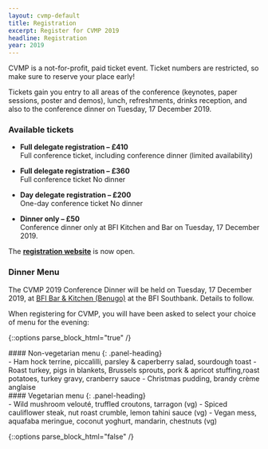 ```yaml
---
layout: cvmp-default
title: Registration
excerpt: Register for CVMP 2019
headline: Registration
year: 2019
---
```


CVMP is a not-for-profit, paid ticket event.
Ticket numbers are restricted, so make sure to reserve your place early!

Tickets gain you entry to all areas of the conference (keynotes, paper sessions, poster and demos), lunch, refreshments, drinks reception, and also to the conference dinner on Tuesday, 17 December 2019.

<!-- **Please note:** The CVMP 2018 Conference Dinner is included only for registrations _before 3 December 2018_. No further dinner tickets will be available after 3 December 2018 17:00. -->

<!-- <span class="label label-info">**Please note:**</span> -->
<!-- **Tickets for CVMP 2018 have now sold out.** -->
<!-- There are no further dinner tickets available. -->



<!-- Please note that registration for the meal is full. It is now no longer possible to change/ edit your menu choices. Please contact the restaurant direct on the evening with any issues. -->

### Available tickets 

 - **Full delegate registration – £410**  
Full conference ticket, including conference dinner (limited availability)

- **Full delegate registration – £360**  
Full conference ticket
<span class="label label-info">No dinner</span>

- **Day delegate registration – £200**  
One-day conference ticket
<span class="label label-info">No dinner</span>

- **Dinner only – £50**  
Conference dinner only at BFI Kitchen and Bar on Tuesday, 17 December 2019.

The **[registration website](https://store.york.ac.uk/product-catalogue/computer-science/cvmp-2019)** is now open. 


### Dinner Menu
The CVMP 2019 Conference Dinner will be held on Tuesday, 17 December 2019, at [BFI Bar & Kitchen (Benugo)](https://www.benugo.com/restaurants/bfi-bar-kitchen) at the BFI Southbank. Details to follow.

When registering for CVMP, you will have been asked to select your choice of menu for the evening:

{::options parse_block_html="true" /}

<div class="panel panel-default">
#### Non-vegetarian menu
{: .panel-heading}
<div class="panel-body">
- Ham hock terrine, piccalilli, parsley & caperberry salad, sourdough toast
- Roast turkey, pigs in blankets, Brussels sprouts, pork & apricot stuffing,roast potatoes, turkey gravy, cranberry sauce
- Christmas pudding, brandy crème anglaise
</div>
</div>

<div class="panel panel-default">
#### Vegetarian menu
{: .panel-heading}
<div class="panel-body">
- Wild mushroom velouté, truffled croutons, tarragon (vg)
- Spiced cauliflower steak, nut roast crumble, lemon tahini sauce (vg)
- Vegan mess, aquafaba meringue, coconut yoghurt, mandarin, chestnuts (vg)
</div>
</div>

{::options parse_block_html="false" /}



